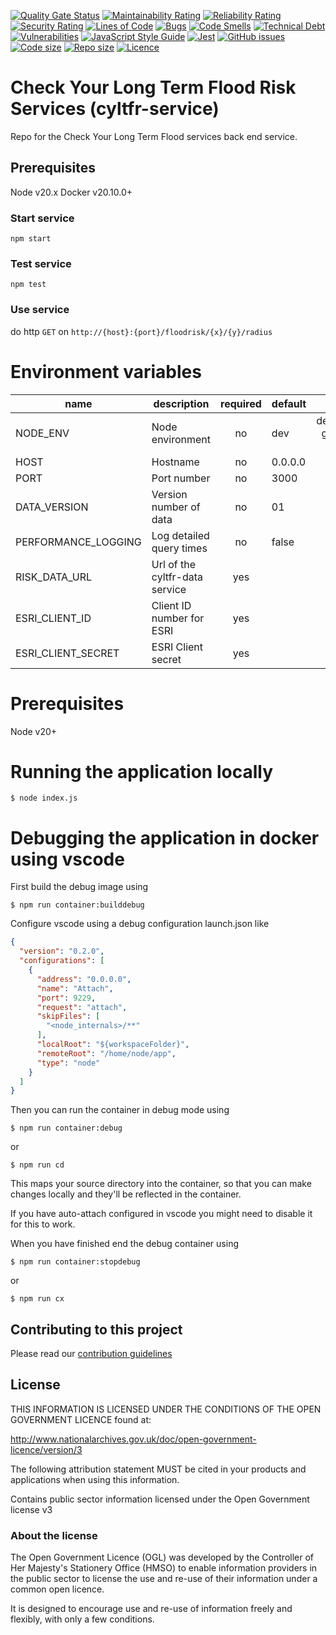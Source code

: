 [![Quality Gate Status](https://sonarcloud.io/api/project_badges/measure?project=DEFRA_cyltfr-service&metric=alert_status)](https://sonarcloud.io/dashboard?id=DEFRA_cyltfr-service)
[![Maintainability Rating](https://sonarcloud.io/api/project_badges/measure?project=DEFRA_cyltfr-service&metric=sqale_rating)](https://sonarcloud.io/dashboard?id=DEFRA_cyltfr-service)
[![Reliability Rating](https://sonarcloud.io/api/project_badges/measure?project=DEFRA_cyltfr-service&metric=reliability_rating)](https://sonarcloud.io/dashboard?id=DEFRA_cyltfr-service)
[![Security Rating](https://sonarcloud.io/api/project_badges/measure?project=DEFRA_cyltfr-service&metric=security_rating)](https://sonarcloud.io/dashboard?id=DEFRA_cyltfr-service)
[![Lines of Code](https://sonarcloud.io/api/project_badges/measure?project=DEFRA_cyltfr-service&metric=ncloc)](https://sonarcloud.io/dashboard?id=DEFRA_cyltfr-service)
[![Bugs](https://sonarcloud.io/api/project_badges/measure?project=DEFRA_cyltfr-service&metric=bugs)](https://sonarcloud.io/dashboard?id=DEFRA_cyltfr-service)
[![Code Smells](https://sonarcloud.io/api/project_badges/measure?project=DEFRA_cyltfr-service&metric=code_smells)](https://sonarcloud.io/dashboard?id=DEFRA_cyltfr-service)
[![Technical Debt](https://sonarcloud.io/api/project_badges/measure?project=DEFRA_cyltfr-service&metric=sqale_index)](https://sonarcloud.io/dashboard?id=DEFRA_cyltfr-service)
[![Vulnerabilities](https://sonarcloud.io/api/project_badges/measure?project=DEFRA_cyltfr-service&metric=vulnerabilities)](https://sonarcloud.io/dashboard?id=DEFRA_cyltfr-service)
[![JavaScript Style Guide](https://img.shields.io/badge/code_style-standard-brightgreen.svg)](https://standardjs.com)
[![Jest](https://img.shields.io/badge/tested_with-jest-99424f.svg)](https://github.com/facebook/jest)
[![GitHub issues](https://img.shields.io/github/issues/DEFRA/cyltfr-service.svg)](https://github.com/DEFRA/cyltfr-service/issues/)
[![Code size](https://img.shields.io/github/languages/code-size/DEFRA/cyltfr-service.svg)]()
[![Repo size](https://img.shields.io/github/repo-size/DEFRA/cyltfr-service.svg)]()
[![Licence](https://img.shields.io/badge/licence-OGLv3-blue.svg)](http://www.nationalarchives.gov.uk/doc/open-government-licence/version/3)

# Check Your Long Term Flood Risk Services (cyltfr-service)
Repo for the Check Your Long Term Flood services back end service.

## Prerequisites
Node v20.x
Docker v20.10.0+

### Start service

`npm start`

### Test service

`npm test`

### Use service

do http `GET` on `http://{host}:{port}/floodrisk/{x}/{y}/radius`

# Environment variables
| name                | description                    | required  |   default   |            valid              | notes |
|---------------------|--------------------------------|:---------:|-------------|:-----------------------------:|-------|
| NODE_ENV            | Node environment               |    no     | dev         | dev,test,prod-green,prod-blue |       |
| HOST                | Hostname                       |    no     | 0.0.0.0     |                               |       |
| PORT                | Port number                    |    no     | 3000        |                               |       |
| DATA_VERSION        | Version number of data         |    no     | 01          |                               |       |
| PERFORMANCE_LOGGING | Log detailed query times       |    no     | false       |                               |       |
| RISK_DATA_URL       | Url of the cyltfr-data service |    yes    |             |                               |       |
| ESRI_CLIENT_ID      | Client ID number for ESRI      |    yes    |             |                               |       |
| ESRI_CLIENT_SECRET  | ESRI Client secret             |    yes    |             |                               |       |

# Prerequisites

Node v20+

# Running the application locally

`$ node index.js`

# Debugging the application in docker using vscode

First build the debug image using

`$ npm run container:builddebug`

Configure vscode using a debug configuration launch.json like

```json
{
  "version": "0.2.0",
  "configurations": [
    {
      "address": "0.0.0.0",
      "name": "Attach",
      "port": 9229,
      "request": "attach",
      "skipFiles": [
        "<node_internals>/**"
      ],
      "localRoot": "${workspaceFolder}",
      "remoteRoot": "/home/node/app",
      "type": "node"
    }
  ]
}
```

Then you can run the container in debug mode using

`$ npm run container:debug`

or 

`$ npm run cd`

This maps your source directory into the container, so that you can make changes locally and they'll be reflected in the container.

If you have auto-attach configured in vscode you might need to disable it for this to work.

When you have finished end the debug container using

`$ npm run container:stopdebug`

or 

`$ npm run cx`

## Contributing to this project
Please read our [contribution guidelines](https://github.com/DEFRA/cyltfr-service/blob/develop/CONTRIBUTING.md)

## License
THIS INFORMATION IS LICENSED UNDER THE CONDITIONS OF THE OPEN GOVERNMENT LICENCE found at:

http://www.nationalarchives.gov.uk/doc/open-government-licence/version/3

The following attribution statement MUST be cited in your products and applications when using this information.

Contains public sector information licensed under the Open Government license v3

### About the license
The Open Government Licence (OGL) was developed by the Controller of Her Majesty's Stationery Office (HMSO) to enable information providers in the public sector to license the use and re-use of their information under a common open licence.

It is designed to encourage use and re-use of information freely and flexibly, with only a few conditions.